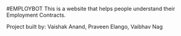 #EMPLOYBOT
This is a website that helps people understand their Employment Contracts.

Project built by: Vaishak Anand, Praveen Elango, Vaibhav Nag
